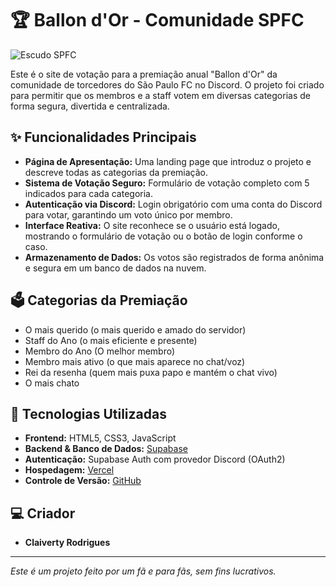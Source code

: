 # 🏆 Ballon d'Or - Comunidade SPFC

![Escudo SPFC]([https://logodownload.org/wp-content/uploads/2015/05/sao-paulo-futebol-clube-logo-escudo-1.png](https://upload.wikimedia.org/wikipedia/commons/thumb/6/6f/Brasao_do_Sao_Paulo_Futebol_Clube.svg/1027px-Brasao_do_Sao_Paulo_Futebol_Clube.svg.png))

Este é o site de votação para a premiação anual "Ballon d'Or" da comunidade de torcedores do São Paulo FC no Discord. O projeto foi criado para permitir que os membros e a staff votem em diversas categorias de forma segura, divertida e centralizada.

## ✨ Funcionalidades Principais

* **Página de Apresentação:** Uma landing page que introduz o projeto e descreve todas as categorias da premiação.
* **Sistema de Votação Seguro:** Formulário de votação completo com 5 indicados para cada categoria.
* **Autenticação via Discord:** Login obrigatório com uma conta do Discord para votar, garantindo um voto único por membro.
* **Interface Reativa:** O site reconhece se o usuário está logado, mostrando o formulário de votação ou o botão de login conforme o caso.
* **Armazenamento de Dados:** Os votos são registrados de forma anônima e segura em um banco de dados na nuvem.

## 🗳️ Categorias da Premiação

-   O mais querido (o mais querido e amado do servidor)
-   Staff do Ano (o mais eficiente e presente)
-   Membro do Ano (O melhor membro)
-   Membro mais ativo (o que mais aparece no chat/voz)
-   Rei da resenha (quem mais puxa papo e mantém o chat vivo)
-   O mais chato

## 🚀 Tecnologias Utilizadas

* **Frontend:** HTML5, CSS3, JavaScript
* **Backend & Banco de Dados:** [Supabase](https://supabase.com/)
* **Autenticação:** Supabase Auth com provedor Discord (OAuth2)
* **Hospedagem:** [Vercel](https://vercel.com/)
* **Controle de Versão:** [GitHub](https://github.com/)

## 💻 Criador

* **Claiverty Rodrigues**

---
*Este é um projeto feito por um fã e para fãs, sem fins lucrativos.*
